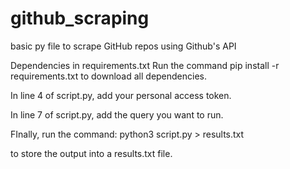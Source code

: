 # github_scraping
basic py file to scrape GitHub repos using Github's API

Dependencies in requirements.txt
Run the command pip install -r requirements.txt to download all dependencies.

In line 4 of script.py, add your personal access token.

In line 7 of script.py, add the query you want to run.

FInally, run the command:
python3 script.py > results.txt

to store the output into a results.txt file.
